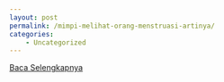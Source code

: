 ```yaml
---
layout: post
permalink: /mimpi-melihat-orang-menstruasi-artinya/
categories:
    - Uncategorized
---
```


[Baca Selengkapnya](/02)